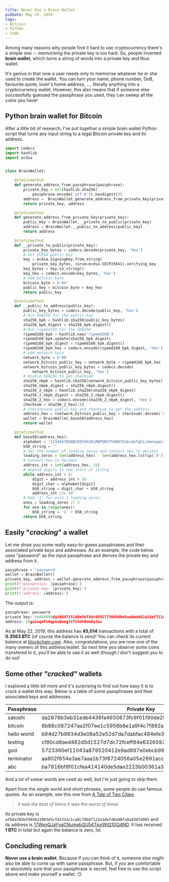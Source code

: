 ```yaml
---
title: Never Use a Brain Wallet
pubDate: May 29, 2019
tags:
- Bitcoin
- Python
- Code
---
```


Among many reasons why people find it hard to use cryptocurrency there's a simple one -- memorising the private key is too hard. So, people invented **brain wallet**, which turns a string of words into a private key and thus wallet.

It's genius in that now a user needs only to memorise whatever he or she used to create the wallet. You can turn your name, phone number, DoB, favourite quote, lover's home address, ..., literally anything into a cryptocurrency wallet. However, this also means that if someone else successfully guessed the passphrase you used, they can sweep all the coins you have!

## Python brain wallet for Bitcoin

After a little bit of research, I've put together a simple brain wallet Python script that turns any input string to a legal Bitcoin private key and its address.

```python
import codecs
import hashlib
import ecdsa


class BrainWallet:

    @staticmethod
    def generate_address_from_passphrase(passphrase):
        private_key = str(hashlib.sha256(
            passphrase.encode('utf-8')).hexdigest())
        address =  BrainWallet.generate_address_from_private_key(private_key)
        return private_key, address

    @staticmethod
    def generate_address_from_private_key(private_key):
        public_key = BrainWallet.__private_to_public(private_key)
        address = BrainWallet.__public_to_address(public_key)
        return address

    @staticmethod
    def __private_to_public(private_key):
        private_key_bytes = codecs.decode(private_key, 'hex')
        # Get ECDSA public key
        key = ecdsa.SigningKey.from_string(
            private_key_bytes, curve=ecdsa.SECP256k1).verifying_key
        key_bytes = key.to_string()
        key_hex = codecs.encode(key_bytes, 'hex')
        # Add bitcoin byte
        bitcoin_byte = b'04'
        public_key = bitcoin_byte + key_hex
        return public_key

    @staticmethod
    def __public_to_address(public_key):
        public_key_bytes = codecs.decode(public_key, 'hex')
        # Run SHA256 for the public key
        sha256_bpk = hashlib.sha256(public_key_bytes)
        sha256_bpk_digest = sha256_bpk.digest()
        # Run ripemd160 for the SHA256
        ripemd160_bpk = hashlib.new('ripemd160')
        ripemd160_bpk.update(sha256_bpk_digest)
        ripemd160_bpk_digest = ripemd160_bpk.digest()
        ripemd160_bpk_hex = codecs.encode(ripemd160_bpk_digest, 'hex')
        # Add network byte
        network_byte = b'00'
        network_bitcoin_public_key = network_byte + ripemd160_bpk_hex
        network_bitcoin_public_key_bytes = codecs.decode(
            network_bitcoin_public_key, 'hex')
        # Double SHA256 to get checksum
        sha256_nbpk = hashlib.sha256(network_bitcoin_public_key_bytes)
        sha256_nbpk_digest = sha256_nbpk.digest()
        sha256_2_nbpk = hashlib.sha256(sha256_nbpk_digest)
        sha256_2_nbpk_digest = sha256_2_nbpk.digest()
        sha256_2_hex = codecs.encode(sha256_2_nbpk_digest, 'hex')
        checksum = sha256_2_hex[:8]
        # Concatenate public key and checksum to get the address
        address_hex = (network_bitcoin_public_key + checksum).decode('utf-8')
        wallet = BrainWallet.base58(address_hex)
        return wallet

    @staticmethod
    def base58(address_hex):
        alphabet = '123456789ABCDEFGHJKLMNPQRSTUVWXYZabcdefghijkmnopqrstuvwxyz'
        b58_string = ''
        # Get the number of leading zeros and convert hex to decimal
        leading_zeros = len(address_hex) - len(address_hex.lstrip('0'))
        # Convert hex to decimal
        address_int = int(address_hex, 16)
        # Append digits to the start of string
        while address_int > 0:
            digit = address_int % 58
            digit_char = alphabet[digit]
            b58_string = digit_char + b58_string
            address_int //= 58
        # Add '1' for each 2 leading zeros
        ones = leading_zeros // 2
        for one in range(ones):
            b58_string = '1' + b58_string
        return b58_string
```

## Easily "*cracking*" a wallet

Let me show you some really easy-to-guess passphrases and their associated private keys and addresses. As an example, the code below uses "password" as the input passphrase and derives the private key and address from it.

```python
passphrase = 'password'
wallet = BrainWallet()
private_key, address = wallet.generate_address_from_passphrase(passphrase)
print(f'passphrase: {passphrase}')
print(f'private key: {private_key}')
print(f'address: {address}')
```

The output is:

```python
passphrase: password
private key: 5e884898da28047151d0e56f8dc6292773603d0d6aabbdd62a11ef721d1542d8
address: 16ga2uqnF1NqpAuQeeg7sTCAdtDUwDyJav
```

As at May 22, 2019, this address has **45,014** transactions with a total of **0.3563 BTC** (of course the balance is zero)! You can check its current balance at [blockchain.com](https://www.blockchain.com/btc/address/16ga2uqnF1NqpAuQeeg7sTCAdtDUwDyJav). Also, congratulations, you are now one of the many owners of this address/wallet. So next time you observe some coins transfered to it, you'll be able to use it as well (though I don't suggest you to do so)!

## Some other *"cracked"* wallets

I explored a little bit more and it's surprising to find out how easy it is to crack a wallet this way. Below is a table of some passphrases and their associated keys and addresses.

| Passphrase  | Private Key                                                      | Address                                                                                                         | Used |
| ----------- | ---------------------------------------------------------------- | --------------------------------------------------------------------------------------------------------------- | ---- |
| satoshi     | da2876b3eb31edb4436fa4650673fc6f01f90de2f1793c4ec332b2387b09726f | [1ADJqstUMBB5zFquWg19UqZ7Zc6ePCpzLE](https://www.blockchain.com/btc/address/1ADJqstUMBB5zFquWg19UqZ7Zc6ePCpzLE) | True |
| bitcoin     | 6b88c087247aa2f07ee1c5956b8e1a9f4c7f892a70e324f1bb3d161e05ca107b | [1E984zyYbNmeuumzEdqT8VSL8QGJi3byAD](https://www.blockchain.com/btc/address/1E984zyYbNmeuumzEdqT8VSL8QGJi3byAD) | True |
| hello world | b94d27b9934d3e08a52e52d7da7dabfac484efe37a5380ee9088f7ace2efcde9 | [1CS8g7nwaxPPprb4vqcTVdLCuCRirsbsMb](https://www.blockchain.com/btc/address/1CS8g7nwaxPPprb4vqcTVdLCuCRirsbsMb) | True |
| testing     | cf80cd8aed482d5d1527d7dc72fceff84e6326592848447d2dc0b0e87dfc9a90 | [1JdDsbYYRSpsTnBVgenruULVeUjt5z6WnR](https://www.blockchain.com/btc/address/1JdDsbYYRSpsTnBVgenruULVeUjt5z6WnR) | True |
| god         | 5723360ef11043a879520412e9ad897e0ebcb99cc820ec363bfecc9d751a1a99 | [1KxmSmcMTmPvU1qSLYpJLrqnSzBoQ53NXN](https://www.blockchain.com/btc/address/1KxmSmcMTmPvU1qSLYpJLrqnSzBoQ53NXN) | True |
| terminator  | aa802f654e3ae7aaa1b73f8724056a05e2691accea8dd90057916080f84d7e93 | [18kvt3D6K1CG8MxGP6ke7q6vLU5NGpLZdR](https://www.blockchain.com/btc/address/18kvt3D6K1CG8MxGP6ke7q6vLU5NGpLZdR) | True |
| abc         | ba7816bf8f01cfea414140de5dae2223b00361a396177a9cb410ff61f20015ad | [1NEwmNSC7w9nZeASngHCd43Bc5eC2FmXpn](https://www.blockchain.com/btc/address/1NEwmNSC7w9nZeASngHCd43Bc5eC2FmXpn) | True |

And a lot of swear words are used as well, but I'm just going to skip them.

Apart from the single world and short phrases, some people do use famous quotes. As an example, see this one from [A Tale of Two Cities](https://en.wikiquote.org/wiki/A_Tale_of_Two_Cities):

> *it was the best of times it was the worst of times*

Its private key is `af8da705bfd95621983e5cf4232ac1ca0c79b47122e3defd8a98fa9a4387d985` and its address is [17WenQJaYvqCNumebQU54TsixWtQ1GQ4ND](https://www.blockchain.com/btc/address/17WenQJaYvqCNumebQU54TsixWtQ1GQ4ND). It has received **1 BTC** in total but again the balance is zero, lol.

## Concluding remark

**Never use a brain wallet**. Because if you can think of it, someone else might also be able to come up with same passphrase. But, if you are comfortable or absolutely sure that your passphrase is secret, feel free to use the script above and make yourself a wallet. 😏
